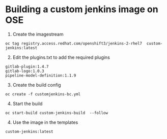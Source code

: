 # Building a custom jenkins image on OSE

1. Create the imagestream  

```
oc tag registry.access.redhat.com/openshift3/jenkins-2-rhel7  custom-jenkins:latest
```

2. Edit the plugins.txt to add the required plugins

```
gitlab-plugin:1.4.7
gitlab-logo:1.0.3
pipeline-model-definition:1.1.9
```

3. Create the build config 

```
oc create -f customjenkins-bc.yml
```

4. Start the build 

```
oc start-build custom-jenkins-build  --follow
```

4. Use the image in the templates 

```
custom-jenkins:latest
```
